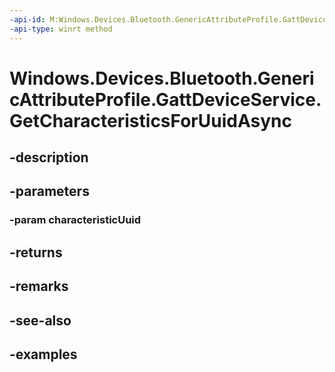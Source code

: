 ```yaml
---
-api-id: M:Windows.Devices.Bluetooth.GenericAttributeProfile.GattDeviceService.GetCharacteristicsForUuidAsync(System.Guid)
-api-type: winrt method
---
```


<!-- Method syntax.
public IAsyncOperation<GattCharacteristicsResult> GattDeviceService.GetCharacteristicsForUuidAsync(Guid characteristicUuid)
-->

# Windows.Devices.Bluetooth.GenericAttributeProfile.GattDeviceService.GetCharacteristicsForUuidAsync

## -description

## -parameters

### -param characteristicUuid

## -returns

## -remarks

## -see-also

## -examples

